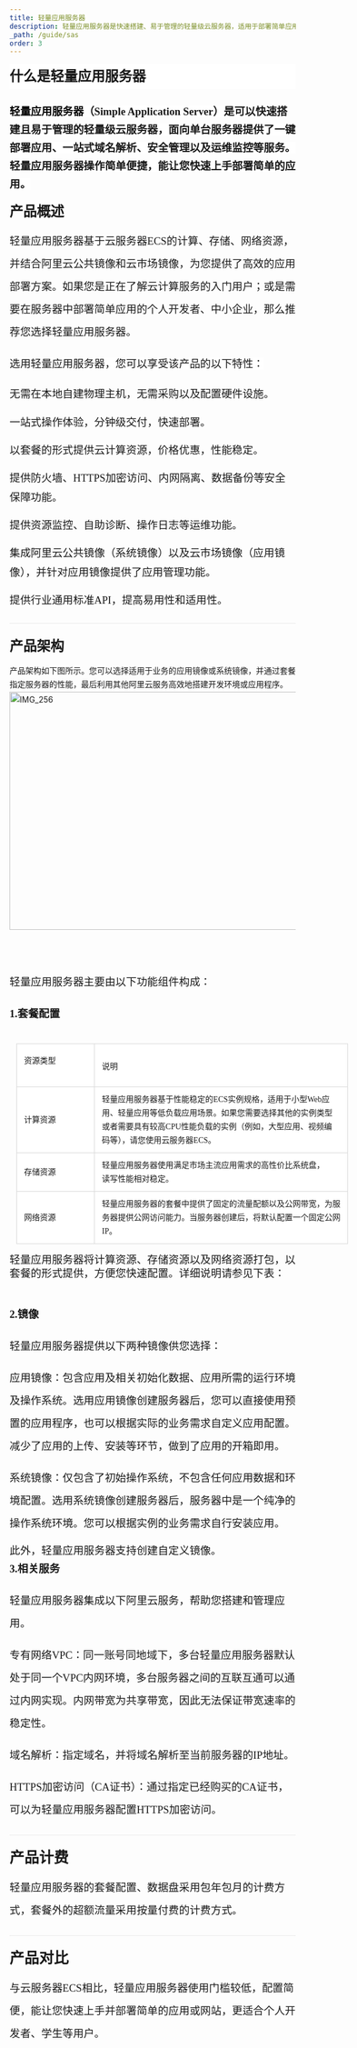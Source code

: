 ```yaml
---
title: 轻量应用服务器
description: 轻量应用服务器是快速搭建、易于管理的轻量级云服务器，适用于部署简单应用。
_path: /guide/sas
order: 3
---
```


<div>
      <h1
        style="
          margin-top: 0pt;
          margin-bottom: 0pt;
          line-height: 33pt;
          background-color: #ffffff;
        "
      >
        <span
          style="
            font-family: '微软雅黑';
            font-size: 18pt;
            ;
            color: #181818;
            background-color: #ffffff;
          "
          >什么是轻量应用服务器</span
        >
      </h1>
      <div
        style="
          margin-bottom: 12pt;
          clear: both;
        "
      >
        <h2
          style="
            margin-top: 0pt;
            margin-bottom: 0pt;
            line-height: 24pt;
            padding-top: 18pt;
            padding-bottom: 12pt;
          "
        >
          <a
            href="https://www.alibabacloud.com/product/swas"
            target="https://www.alibabacloud.com/help/zh/simple-application-server/product-overview/_blank"
            style="text-decoration: none"
            ><span
              style="
                font-family: '微软雅黑';
                font-size: 14pt;
                ;
                color: #000;
                background-color: #ffffff;
              "
              >轻量应用服务器</span
            ></a
          ><span
            style="
              font-family: '微软雅黑';
              font-size: 14pt;
              ;
              color: #181818;
              background-color: #ffffff;
            "
            >（Simple Application
            Server）是可以快速搭建且易于管理的轻量级云服务器，面向单台服务器提供了一键部署应用、一站式域名解析、安全管理以及运维监控等服务。轻量应用服务器操作简单便捷，能让您快速上手部署简单的应用。</span
          >
        </h2>
        <h2 style="margin-top: 0pt; margin-bottom: 0pt; line-height: 24pt">
          <span
            style="
              font-family: '微软雅黑';
              font-size: 18pt;
              ;
              color: #181818;
            "
            >产品概述</span
          >
        </h2>
      </div>
      <p style="margin-top: 0pt; margin-bottom: 12pt; line-height: 30pt">
        <span
          style="font-family: '微软雅黑'; font-size: 14pt; "
          >轻量应用服务器基于云服务器ECS的计算、存储、网络资源，并结合阿里云公共镜像和云市场镜像，为您提供了高效的应用部署方案。如果您是正在了解云计算服务的入门用户；或是需要在服务器中部署简单应用的个人开发者、中小企业，那么推荐您选择轻量应用服务器。</span
        >
      </p>
      <p style="margin-top: 0pt; margin-bottom: 12pt; line-height: 30pt">
        <span
          style="
            font-family: '微软雅黑';
            font-size: 14pt;
            ;
            color: #181818;
            background-color: #ffffff;
          "
          >选用轻量应用服务器，您可以享受该产品的以下特性：</span
        >
      </p>
      <p style="margin-top: 0pt; margin-bottom: 12pt; line-height: 25pt">
        <span
          style="font-family: '微软雅黑'; font-size: 14pt; "
          >无需在本地自建物理主机，无需采购以及配置硬件设施。</span
        >
      </p>
      <p style="margin-top: 0pt; margin-bottom: 12pt; line-height: 25pt">
        <span
          style="font-family: '微软雅黑'; font-size: 14pt; "
          >一站式操作体验，分钟级交付，快速部署。</span
        >
      </p>
      <p style="margin-top: 0pt; margin-bottom: 12pt; line-height: 25pt">
        <span
          style="font-family: '微软雅黑'; font-size: 14pt; "
          >以套餐的形式提供云计算资源，价格优惠，性能稳定。</span
        >
      </p>
      <p style="margin-top: 0pt; margin-bottom: 12pt; line-height: 25pt">
        <span
          style="font-family: '微软雅黑'; font-size: 14pt; "
          >提供防火墙、HTTPS加密访问、内网隔离、数据备份等安全保障功能。</span
        >
      </p>
      <p style="margin-top: 0pt; margin-bottom: 12pt; line-height: 25pt">
        <span
          style="font-family: '微软雅黑'; font-size: 14pt; "
          >提供资源监控、自助诊断、操作日志等运维功能。</span
        >
      </p>
      <p style="margin-top: 0pt; margin-bottom: 12pt; line-height: 25pt">
        <span
          style="font-family: '微软雅黑'; font-size: 14pt; "
          >集成阿里云公共镜像（系统镜像）以及云市场镜像（应用镜像），并针对应</span
        ><span
          style="font-family: '微软雅黑'; font-size: 14pt; "
          >用镜像提供了应用管理功能。</span
        >
      </p>
      <p style="margin-top: 0pt; margin-bottom: 12pt; line-height: 25pt">
        <span
          style="font-family: '微软雅黑'; font-size: 14pt; "
          >提供行业通用标准API，提高易用性和适用性。</span
        >
      </p>
      <h2
        style="
          margin-top: 18pt;
          margin-bottom: 12pt;
          line-height: 24pt;
          border-top: 0.75pt solid #e9e9e9;
          padding-top: 18pt;
        "
      >
        <span
          style="
            font-family: '微软雅黑';
            font-size: 18pt;
            ;
            color: #181818;
          "
          >产品架构</span
        >
      </h2>
      <p style="margin-top: 0pt; margin-bottom: 12pt; line-height: 18pt">
        <span
          style="font-family: '微软雅黑'; font-size: 10.5pt; "
          >产品架构如下图所示。您可以选择适用于业务的应用镜像或系统镜像，并通过套餐指定服务器的性能，最后利用其他阿里云服务高效地搭建开发环境或应用程序。</span
        ><img
          src="/assets/IMG/guide/sas.png"
          width="562"
          height="419"
          alt="IMG_256"
          style="
            -aw-left-pos: 0pt;
            -aw-rel-hpos: column;
            -aw-rel-vpos: paragraph;
            -aw-top-pos: 0pt;
            -aw-wrap-type: inline;
          "
        />
      </p>
      <p style="margin-top: 0pt; margin-bottom: 12pt; line-height: 30pt">
        <span
          style="font-family: '微软雅黑'; font-size: 14pt; "
          >&#xa0;</span
        >
      </p>
      <p style="margin-top: 0pt; margin-bottom: 12pt; line-height: 30pt">
        <span
          style="font-family: '微软雅黑'; font-size: 14pt; "
          >轻量应用服务器主要由以下功能组件构成：</span
        >
      </p>
      <p style="margin-top: 0pt; margin-bottom: 12pt; line-height: 30pt">
        <span
          style="
            font-family: '微软雅黑';
            font-size: 14pt;
            font-weight: bold;
            ;
            color: #181818;
            background-color: #ffffff;
          "
          >1.套餐配置</span
        >
      </p>
      <table
        cellspacing="0"
        cellpadding="0"
        style="
          width: 906.9pt;
          margin-right: 9pt;
          margin-left: 9pt;
          border-collapse: collapse;
          float: left;
        "
      >
        <tr>
          <td
            style="
              width: 83.5pt;
              border: 0.75pt solid #d8d8d8;
              padding: 7.12pt 9.38pt;
              vertical-align: middle;
              background-color: #ffffff;
            "
          >
            <p style="margin-top: 0pt; margin-bottom: 12pt; line-height: 30pt">
              <span
                style="
                  font-family: '微软雅黑';
                  font-size: 10.5pt;
                  ;
                "
                >资源类型</span
              >
            </p>
          </td>
          <td
            style="
              border: 0.75pt solid #d8d8d8;
              padding: 7.12pt 9.38pt;
              vertical-align: middle;
              background-color: #ffffff;
            "
          >
            <p style="margin-top: 0pt; margin-bottom: 0pt; font-size: 10.5pt">
              <span style="font-family: '微软雅黑'; "
                >说明</span
              >
            </p>
          </td>
        </tr>
        <tr>
          <td
            style="
              width: 83.5pt;
              border: 0.75pt solid #d8d8d8;
              padding: 7.12pt 9.38pt;
              vertical-align: middle;
              background-color: #ffffff;
            "
          >
            <p style="margin-top: 0pt; margin-bottom: 0pt; line-height: 18pt">
              <span
                style="
                  font-family: '微软雅黑';
                  font-size: 10.5pt;
                  ;
                "
                >计算资源</span
              >
            </p>
          </td>
          <td
            style="
              border: 0.75pt solid #d8d8d8;
              padding: 7.12pt 9.38pt;
              vertical-align: middle;
              background-color: #ffffff;
            "
          >
            <p style="margin-top: 0pt; margin-bottom: 0pt; line-height: 18pt">
              <span
                style="
                  font-family: '微软雅黑';
                  font-size: 10.5pt;
                  ;
                "
                >轻量应用服务器基于性能稳定的</span
              ><span
                style="
                  font-family: Calibri;
                  font-size: 10.5pt;
                  ;
                "
                >ECS</span
              ><span
                style="
                  font-family: '微软雅黑';
                  font-size: 10.5pt;
                  ;
                "
                >实例规格，适用于小型</span
              ><span
                style="
                  font-family: Calibri;
                  font-size: 10.5pt;
                  ;
                "
                >Web</span
              ><span
                style="
                  font-family: '微软雅黑';
                  font-size: 10.5pt;
                  ;
                "
                >应</span
              >
            </p>
            <p style="margin-top: 0pt; margin-bottom: 0pt; line-height: 18pt">
              <span
                style="
                  font-family: '微软雅黑';
                  font-size: 10.5pt;
                  ;
                "
                >用、轻量应用等低负载应用场景。如果您需要选择其他的实例类型</span
              >
            </p>
            <p style="margin-top: 0pt; margin-bottom: 0pt; line-height: 18pt">
              <span
                style="
                  font-family: '微软雅黑';
                  font-size: 10.5pt;
                  ;
                "
                >或者需要具有较高</span
              ><span
                style="
                  font-family: Calibri;
                  font-size: 10.5pt;
                  ;
                "
                >CPU</span
              ><span
                style="
                  font-family: '微软雅黑';
                  font-size: 10.5pt;
                  ;
                "
                >性能负载的实例（例如，大型应用、视频编</span
              >
            </p>
            <p style="margin-top: 0pt; margin-bottom: 0pt; line-height: 18pt">
              <span
                style="
                  font-family: '微软雅黑';
                  font-size: 10.5pt;
                  ;
                "
                >码等），请您使用云服务器</span
              ><span
                style="
                  font-family: Calibri;
                  font-size: 10.5pt;
                  ;
                "
                >ECS</span
              ><span
                style="
                  font-family: '微软雅黑';
                  font-size: 10.5pt;
                  ;
                "
                >。</span
              >
            </p>
          </td>
        </tr>
        <tr>
          <td
            style="
              width: 83.5pt;
              border: 0.75pt solid #d8d8d8;
              padding: 7.12pt 9.38pt;
              vertical-align: middle;
              background-color: #ffffff;
            "
          >
            <p style="margin-top: 0pt; margin-bottom: 0pt; line-height: 18pt">
              <span
                style="
                  font-family: '微软雅黑';
                  font-size: 10.5pt;
                  ;
                "
                >存储资源</span
              >
            </p>
          </td>
          <td
            style="
              border: 0.75pt solid #d8d8d8;
              padding: 7.12pt 9.38pt;
              vertical-align: middle;
              background-color: #ffffff;
            "
          >
            <p style="margin-top: 0pt; margin-bottom: 0pt; line-height: 18pt">
              <span
                style="
                  font-family: '微软雅黑';
                  font-size: 10.5pt;
                  ;
                "
                >轻量应用服务器使用满足市场主流应用需求的高性价比系统盘，</span
              >
            </p>
            <p style="margin-top: 0pt; margin-bottom: 0pt; line-height: 18pt">
              <span
                style="
                  font-family: '微软雅黑';
                  font-size: 10.5pt;
                  ;
                "
                >读写性能相对稳定。</span
              >
            </p>
          </td>
        </tr>
        <tr>
          <td
            style="
              width: 83.5pt;
              border: 0.75pt solid #d8d8d8;
              padding: 7.12pt 9.38pt;
              vertical-align: middle;
              background-color: #ffffff;
            "
          >
            <p style="margin-top: 0pt; margin-bottom: 0pt; line-height: 18pt">
              <span
                style="
                  font-family: '微软雅黑';
                  font-size: 10.5pt;
                  ;
                "
                >网络资源</span
              >
            </p>
          </td>
          <td
            style="
              border: 0.75pt solid #d8d8d8;
              padding: 7.12pt 9.38pt;
              vertical-align: middle;
              background-color: #ffffff;
            "
          >
            <p style="margin-top: 0pt; margin-bottom: 0pt; line-height: 18pt">
              <span
                style="
                  font-family: '微软雅黑';
                  font-size: 10.5pt;
                  ;
                "
                >轻量应用服务器的套餐中提供了固定的流量配额以及公网带宽，为服</span
              >
            </p>
            <p style="margin-top: 0pt; margin-bottom: 0pt; line-height: 18pt">
              <span
                style="
                  font-family: '微软雅黑';
                  font-size: 10.5pt;
                  ;
                "
                >务器提供公网访问能力。当服务器创建后，将默认配置一个固定公网</span
              >
            </p>
            <p style="margin-top: 0pt; margin-bottom: 0pt; line-height: 18pt">
              <span
                style="
                  font-family: Calibri;
                  font-size: 10.5pt;
                  ;
                "
                >IP</span
              ><span
                style="
                  font-family: '微软雅黑';
                  font-size: 10.5pt;
                  ;
                "
                >。</span
              >
            </p>
          </td>
        </tr>
      </table>
      <p style="margin-top: 0pt; margin-bottom: 0pt; line-height: 18pt">
        <span
          style="font-family: '微软雅黑'; font-size: 14pt; "
          >轻量应用服务器将计算资源、存储资源以及网络资源打包，以套餐的形式提供，方便您快速配置。详细说明请参见下表：</span
        >
      </p>
      <p style="margin-top: 0pt; margin-bottom: 12pt; line-height: 18pt">
        <span
          style="font-family: Calibri; font-size: 10.5pt; "
          >&#xa0;</span
        >
      </p>
      <p style="margin-top: 0pt; margin-bottom: 12pt; line-height: 30pt">
        <span
          style="
            font-family: '微软雅黑';
            font-size: 14pt;
            font-weight: bold;
            ;
            color: #181818;
            background-color: #ffffff;
          "
          >2.镜像</span
        >
      </p>
      <p style="margin-top: 0pt; margin-bottom: 12pt; line-height: 30pt">
        <span
          style="font-family: '微软雅黑'; font-size: 14pt; "
          >轻量应用服务器提供以下两种镜像供您选择：</span
        >
      </p>
      <p style="margin-top: 0pt; margin-bottom: 12pt; line-height: 30pt">
        <span
          style="font-family: '微软雅黑'; font-size: 14pt; "
          >应用镜像：包含应用及相关初始化数据、应用所需的运行环境及操作系统。选用应用镜像创建服务器后，您可以直接使用预置的应用程序，也可以根据实际的业务需求自定义应用配置。减少了应用的上传、安装等环节，做到了应用的开箱即用。</span
        >
      </p>
      <p style="margin-top: 0pt; margin-bottom: 12pt; line-height: 30pt">
        <span
          style="font-family: '微软雅黑'; font-size: 14pt; "
          >系统镜像：仅包含了初始操作系统，不包含任何应用数据和环境配置。选用系统镜像创建服务器后，服务器中是一个纯净的操作系统环境。您可以根据实例的业务需求自行安装应用。</span
        >
      </p>
      <p style="margin-top: 0pt; margin-bottom: 0pt; line-height: 18pt">
        <span
          style="font-family: '微软雅黑'; font-size: 14pt; "
          >此外，轻量应用服务器支持创建自定义镜像。</span
        >
      </p>
      <p style="margin-top: 0pt; margin-bottom: 12pt; line-height: 30pt">
        <span
          style="
            font-family: '微软雅黑';
            font-size: 14pt;
            font-weight: bold;
            ;
            color: #181818;
            background-color: #ffffff;
          "
          >3.相关服务</span
        >
      </p>
      <p style="margin-top: 0pt; margin-bottom: 12pt; line-height: 30pt">
        <span
          style="font-family: '微软雅黑'; font-size: 14pt; "
          >轻量应用服务器集成以下阿里云服务，帮助您搭建和管理应用。</span
        >
      </p>
      <p style="margin-top: 0pt; margin-bottom: 12pt; line-height: 30pt">
        <span
          style="font-family: '微软雅黑'; font-size: 14pt; "
          >专有网络VPC：同一账号同地域下，多台轻量应用服务器默认处于同一个VPC内网环境，多台服务器之间的互联互通可以通过内网实现。内网带宽为共享带宽，因此无法保证带宽速率的稳定性。</span
        >
      </p>
      <p style="margin-top: 0pt; margin-bottom: 12pt; line-height: 30pt">
        <span
          style="font-family: '微软雅黑'; font-size: 14pt; "
          >域名解析：指定域名，并将域名解析至当前服务器的IP地址。</span
        >
      </p>
      <p style="margin-top: 0pt; margin-bottom: 12pt; line-height: 30pt">
        <span
          style="font-family: '微软雅黑'; font-size: 14pt; "
          >HTTPS加密访问（CA证书）：通过指定已经购买的CA证书，可以为轻量应用服务器配置HTTPS加密访问。</span
        >
      </p>
      <h2
        style="
          margin-top: 18pt;
          margin-bottom: 12pt;
          line-height: 24pt;
          border-top: 0.75pt solid #e9e9e9;
          padding-top: 18pt;
        "
      >
        <span
          style="
            font-family: '微软雅黑';
            font-size: 19.5pt;
            ;
            color: #181818;
          "
          >产品计费</span
        >
      </h2>
      <p style="margin-top: 0pt; margin-bottom: 12pt; line-height: 30pt">
        <span
          style="font-family: '微软雅黑'; font-size: 14pt; "
          >轻</span
        ><span
          style="font-family: '微软雅黑'; font-size: 14pt; "
          >量应用服务器的套餐配置、数据盘采用包年包月的计费方式，套餐外的超额流量采用按量付费的计费方式。</span
        >
      </p>
      <h2
        style="
          margin-top: 18pt;
          margin-bottom: 12pt;
          line-height: 24pt;
          border-top: 0.75pt solid #e9e9e9;
          padding-top: 18pt;
        "
      >
        <span
          style="
            font-family: '微软雅黑';
            font-size: 19.5pt;
            ;
            color: #181818;
          "
          >产品对比</span
        >
      </h2>
      <p style="margin-top: 0pt; margin-bottom: 12pt; line-height: 30pt">
        <span
          style="font-family: '微软雅黑'; font-size: 14pt; "
          >与云服务器ECS相比，轻量应用服务器使用门槛较低，配置简便，能让您快速上手并部署简单的应用或网站，更适合个人开发者、学生等用户。</span
        >
      </p>
    </div>
